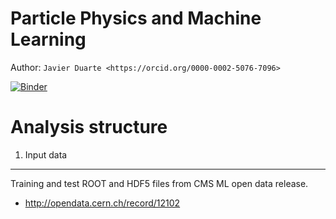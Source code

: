 Particle Physics and Machine Learning
==============================================================================

Author: `Javier Duarte <https://orcid.org/0000-0002-5076-7096>`

[![Binder](https://mybinder.org/badge_logo.svg)](https://mybinder.org/v2/gh/jmduarte/HiggsToBBMachineLearning/dsc)

Analysis structure
==================

1. Input data
-------------

Training and test ROOT and HDF5 files from CMS ML open data release.

- http://opendata.cern.ch/record/12102
